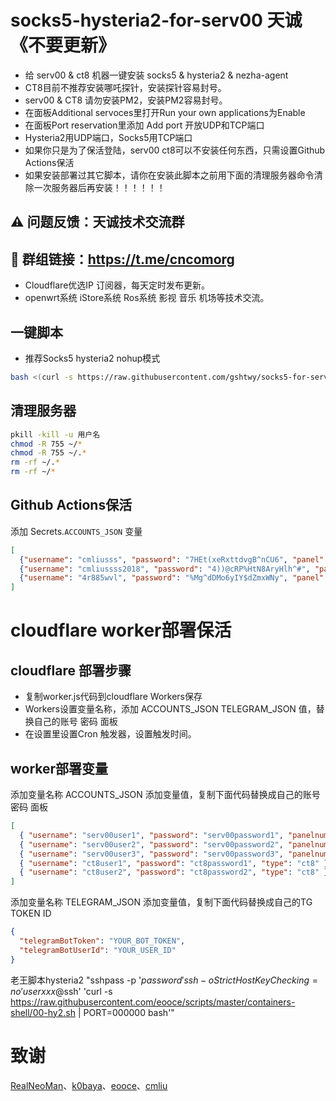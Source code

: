 # socks5-hysteria2-for-serv00 天诚 《不要更新》
- 给 serv00 & ct8 机器一键安装 socks5 & hysteria2 & nezha-agent
- CT8目前不推荐安装哪吒探针，安装探针容易封号。
- serv00 & CT8 请勿安装PM2，安装PM2容易封号。
- 在面板Additional servoces里打开Run your own applications为Enable
- 在面板Port reservation里添加 Add port 开放UDP和TCP端口
- Hysteria2用UDP端口，Socks5用TCP端口
- 如果你只是为了保活登陆，serv00 ct8可以不安装任何东西，只需设置Github Actions保活
- 如果安装部署过其它脚本，请你在安装此脚本之前用下面的清理服务器命令清除一次服务器后再安装！！！！！！
## ⚠️ 问题反馈：天诚技术交流群
## 👥 群组链接：https://t.me/cncomorg
- Cloudflare优选IP 订阅器，每天定时发布更新。
- openwrt系统 iStore系统 Ros系统 影视 音乐 机场等技术交流。
## 一键脚本
- 推荐Socks5 hysteria2 nohup模式
```bash
bash <(curl -s https://raw.githubusercontent.com/gshtwy/socks5-for-serv00/main/install-socks5-hysteria.sh)
```

## 清理服务器

```bash
pkill -kill -u 用户名
chmod -R 755 ~/* 
chmod -R 755 ~/.* 
rm -rf ~/.* 
rm -rf ~/*
```

## Github Actions保活
添加 Secrets.`ACCOUNTS_JSON` 变量
```json
[
  {"username": "cmliusss", "password": "7HEt(xeRxttdvgB^nCU6", "panel": "panel4.serv00.com", "ssh": "s4.serv00.com"},
  {"username": "cmliussss2018", "password": "4))@cRP%HtN8AryHlh^#", "panel": "panel7.serv00.com", "ssh": "s7.serv00.com"},
  {"username": "4r885wvl", "password": "%Mg^dDMo6yIY$dZmxWNy", "panel": "panel.ct8.pl", "ssh": "s1.ct8.pl"}
]
```
# cloudflare worker部署保活
## cloudflare 部署步骤
- 复制worker.js代码到cloudflare Workers保存
- Workers设置变量名称，添加 ACCOUNTS_JSON TELEGRAM_JSON 值，替换自己的账号 密码 面板
- 在设置里设置Cron 触发器，设置触发时间。

## worker部署变量
添加变量名称 ACCOUNTS_JSON 
添加变量值，复制下面代码替换成自己的账号 密码 面板

```json
[  
  { "username": "serv00user1", "password": "serv00password1", "panelnum": "0", "type": "serv00" },
  { "username": "serv00user2", "password": "serv00password2", "panelnum": "4", "type": "serv00" },
  { "username": "serv00user3", "password": "serv00password3", "panelnum": "7", "type": "serv00" },
  { "username": "ct8user1", "password": "ct8password1", "type": "ct8" },
  { "username": "ct8user2", "password": "ct8password2", "type": "ct8" }
]
```

添加变量名称 TELEGRAM_JSON 
添加变量值，复制下面代码替换成自己的TG TOKEN ID

```json
{
  "telegramBotToken": "YOUR_BOT_TOKEN",
  "telegramBotUserId": "YOUR_USER_ID"
}
```

老王脚本hysteria2
"sshpass -p '$password' ssh -o StrictHostKeyChecking=no 'userxxx@$ssh' 'curl -s https://raw.githubusercontent.com/eooce/scripts/master/containers-shell/00-hy2.sh | PORT=000000 bash'"


# 致谢
[RealNeoMan](https://github.com/Neomanbeta/ct8socks)、[k0baya](https://github.com/k0baya)、[eooce](https://github.com/eooce)、[cmliu](https://github.com/cmliu)
